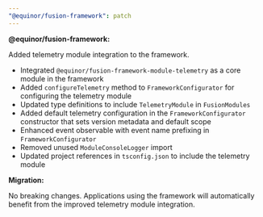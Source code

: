 ```yaml
---
"@equinor/fusion-framework": patch
---
```


**@equinor/fusion-framework:**

Added telemetry module integration to the framework.

- Integrated `@equinor/fusion-framework-module-telemetry` as a core module in the framework
- Added `configureTelemetry` method to `FrameworkConfigurator` for configuring the telemetry module
- Updated type definitions to include `TelemetryModule` in `FusionModules`
- Added default telemetry configuration in the `FrameworkConfigurator` constructor that sets version metadata and default scope
- Enhanced event observable with event name prefixing in `FrameworkConfigurator`
- Removed unused `ModuleConsoleLogger` import
- Updated project references in `tsconfig.json` to include the telemetry module

**Migration:**

No breaking changes. Applications using the framework will automatically benefit from the improved telemetry module integration.
